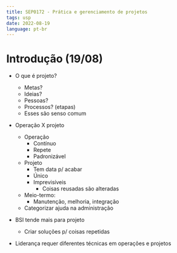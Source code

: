 ```yaml
---
title: SEP0172 - Prática e gerenciamento de projetos
tags: usp
date: 2022-08-19
language: pt-br
---
```


# Introdução (19/08)

- O que é projeto?
    - Metas?
    - Ideias?
    - Pessoas?
    - Processos? (etapas)
    - Esses são senso comum

- Operação X projeto
    - Operação
        - Contínuo
        - Repete
        - Padronizável
    - Projeto
        - Tem data p/ acabar
        - Único
        - Imprevisíveis
            - Coisas reusadas são alteradas
    - Meio-termo:
        - Manutenção, melhoria, integração
    - Categorizar ajuda na administração

- BSI tende mais para projeto
    - Criar soluções p/ coisas repetidas

- Liderança requer diferentes técnicas em operações e projetos
